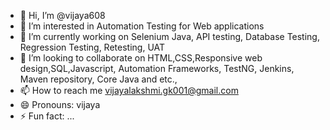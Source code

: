 - 👋 Hi, I’m @vijaya608
- 👀 I’m interested in Automation Testing for Web applications
- 🌱 I’m currently working on Selenium Java, API testing, Database Testing, Regression Testing, Retesting, UAT
- 💞️ I’m looking to collaborate on HTML,CSS,Responsive web design,SQL,Javascript, Automation Frameworks, TestNG, Jenkins, Maven repository, Core Java and etc.,
- 📫 How to reach me vijayalakshmi.gk001@gmail.com
- 😄 Pronouns: vijaya
- ⚡ Fun fact: ...

<!---
vijaya608/vijaya608 is a ✨ special ✨ repository because its `README.md` (this file) appears on your GitHub profile.
You can click the Preview link to take a look at your changes.
--->
